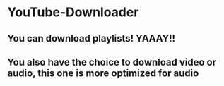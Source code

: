# YouTube-Downloader
## You can download playlists! YAAAY!!
## You also have the choice to download video or audio, this one is more optimized for audio
